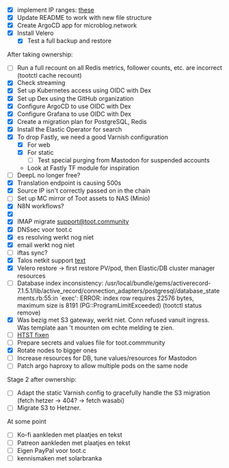 - [x] implement IP ranges: [these](https://github.com/hetznercloud/hcloud-cloud-controller-manager/blob/main/docs/deploy_with_networks.md#considerations-on-the-ip-ranges)
- [x] Update README to work with new file structure
- [x] Create ArgoCD app for microblog.network
- [x] Install Velero
  - [x] Test a full backup and restore

After taking ownership:

- [ ] Run a full recount on all Redis metrics, follower counts, etc. are incorrect (tootctl cache recount)
- [x] Check streaming
- [x] Set up Kubernetes access using OIDC with Dex
- [x] Set up Dex using the GitHub organization
- [x] Configure ArgoCD to use OIDC with Dex
- [x] Configure Grafana to use OIDC with Dex
- [x] Create a migration plan for PostgreSQL, Redis
- [x] Install the Elastic Operator for search
- [x] To drop Fastly, we need a good Varnish configuration
  - [x] For web
  - [x] For static
    - [ ] Test special purging from Mastodon for suspended accounts
  - Look at Fastly TF module for inspiration
- [ ] DeepL no longer free?
- [x] Translation endpoint is causing 500s
- [x] Source IP isn't correctly passed on in the chain
- [ ] Set up MC mirror of Toot assets to NAS (Minio)
- [x] N8N workflows?
- [x] [](https://toot.community/notifications/requests/114508118978012662)
- [x] IMAP migrate support@toot.community
- [x] DNSsec voor toot.c
- [x] es resolving werkt nog niet
- [x] email werkt nog niet
- [ ] iftas sync?
- [x] Talos netkit support [text](https://github.com/siderolabs/talos/issues/9181)
- [x] Velero restore -> first restore PV/pod, then Elastic/DB cluster manager resources
- [ ] Database index inconsistency: /usr/local/bundle/gems/activerecord-7.1.5.1/lib/active_record/connection_adapters/postgresql/database_statements.rb:55:in `exec': ERROR:  index row requires 22576 bytes, maximum size is 8191 (PG::ProgramLimitExceeded) (tootctl status remove)
- [x] Was bezig met S3 gateway, werkt niet. Conn refused vanuit ingress. Was template aan 't mounten om echte melding te zien. 
- [ ] [HTST fixen](https://hstspreload.org/?domain=toot.community#submission-form)
- [ ] Prepare secrets and values file for toot.commmunity
- [x] Rotate nodes to bigger ones
- [ ] Increase resources for DB, tune values/resources for Mastodon
- [ ] Patch argo haproxy to allow multiple pods on the same node

Stage 2 after ownership:

- [ ] Adapt the static Varnish config to gracefully handle the S3 migration (fetch hetzer -> 404? -> fetch wasabi)
- [ ] Migrate S3 to Hetzner. 

At some point
- [ ] Ko-fi aankleden met plaatjes en tekst
- [ ] Patreon aankleden met plaatjes en tekst
- [ ] Eigen PayPal voor toot.c
- [ ] kennismaken met solarbranka
